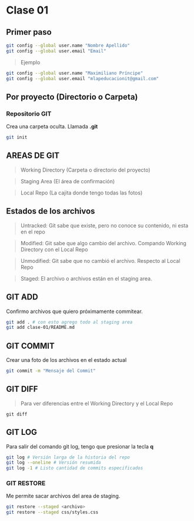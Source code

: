 # Clase 01

## Primer paso

```sh
git config --global user.name "Nombre Apellido"
git config --global user.email "Email"
```
> Ejemplo

```sh
git config --global user.name "Maximiliano Príncipe"
git config --global user.email "mlapeducacionit@gmail.com"
```

## Por proyecto (Directorio o Carpeta)

### Repositorio GIT
Crea una carpeta oculta. Llamada **.git** 

```sh
git init
```

## AREAS DE GIT

> Working Directory (Carpeta o directorio del proyecto)

> Staging Area (El área de confirmación)

> Local Repo (La cajita donde tengo todas las fotos)

## Estados de los archivos

> Untracked: Git sabe que existe, pero no conoce su contenido, ni esta en el repo

> Modified: Git sabe que algo cambio del archivo. Compando Working Directory con el Local Repo

> Unmodified: Git sabe que no cambió el archivo. Respecto al Local Repo

> Staged: El archivo o archivos están en el staging area.

## GIT ADD
Confirmo archivos que quiero próximamente commitear.

```sh
git add . # con esto agrego todo al staging area
git add clase-01/README.md
```

## GIT COMMIT
Crear una foto de los archivos en el estado actual

```sh
git commit -m "Mensaje del Commit"
```

## GIT DIFF 

> Para ver diferencias entre el Working Directory y el Local Repo

```
git diff
```

## GIT LOG
Para salir del comando git log, tengo que presionar la tecla **q**

```sh
git log # Versión larga de la historia del repo
git log --oneline # Versión resumida
git log -1 # Listo cantidad de commits especificados
```
### GIT RESTORE
Me permite sacar archivos del area de staging.

```sh
git restore --staged <archivo>
git restore --staged css/styles.css
```

